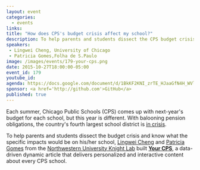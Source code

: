 ```yaml
---
layout: event
categories: 
  - events
links:
title: "How does CPS's budget crisis affect my school?"
description: To help parents and students dissect the CPS budget crisis and know what the specific impacts would be on his/her school, Lingwei Cheng and Patricia Gomes from the Northwestern University Knight Lab built Your CPS, a data-driven dynamic article that delivers personalized and interactive content about every CPS school.
speakers:
 - Lingwei Cheng, University of Chicago
 - Patricia Gomes,Folha de S.Paulo
image: /images/events/179-your-cps.png
date: 2015-10-27T18:00:00-05:00
event_id: 179
youtube_id: 
agenda: https://docs.google.com/document/d/1BkKF2KNI_zrTE_HJaaGfN4H_WVlNTFzAAcMoTBiVlHg/edit#
sponsor: <a href='http://github.com'>GitHub</a>
published: true
---
```


Each summer, Chicago Public Schools (CPS) comes up with next-year's budget for each school, but this year is different. With balooning pension obligations, the country's fourth largest school district is [in crisis](http://www.chicagotribune.com/cps-budget-history-htmlstory.html).

To help parents and students dissect the budget crisis and know what the specific impacts would be on his/her school, [Lingwei Cheng](https://www.linkedin.com/in/lingweicheng) and [Patricia Gomes](https://www.linkedin.com/pub/patr%C3%ADcia-gomes/18/b16/b46) from the [Northwestern University Knight Lab](http://knightlab.northwestern.edu/) built **[Your CPS](http://nuknightlab.github.io/cpsbudget/)**, a data-driven dynamic article that delivers personalized and interactive content about every CPS school.